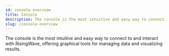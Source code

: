 ```yaml
---
id: console-overview
title: Console
description: The console is the most intuitive and easy way to connect to and interact with RisingWave, offering graphical tools for managing data and visualizing results.
slug: /console-overview
---
```


The console is the most intuitive and easy way to connect to and interact with RisingWave, offering graphical tools for managing data and visualizing results.
